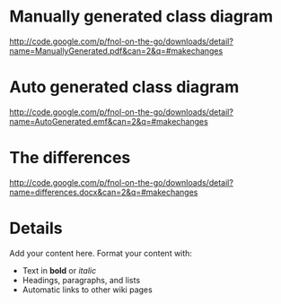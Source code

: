 # Manually generated class diagram #
http://code.google.com/p/fnol-on-the-go/downloads/detail?name=ManuallyGenerated.pdf&can=2&q=#makechanges

# Auto generated class diagram #
http://code.google.com/p/fnol-on-the-go/downloads/detail?name=AutoGenerated.emf&can=2&q=#makechanges


# The differences #

http://code.google.com/p/fnol-on-the-go/downloads/detail?name=differences.docx&can=2&q=#makechanges


# Details #


Add your content here.  Format your content with:
  * Text in **bold** or _italic_
  * Headings, paragraphs, and lists
  * Automatic links to other wiki pages